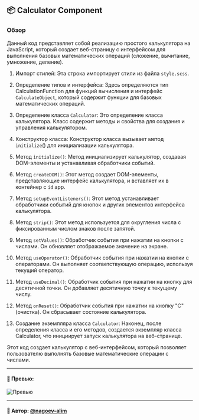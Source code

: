 ## 📦 Calculator Component

### Обзор
Данный код представляет собой реализацию простого калькулятора на JavaScript, который создает веб-страницу с интерфейсом для выполнения базовых математических операций (сложение, вычитание, умножение, деление).

1. Импорт стилей:
   Эта строка импортирует стили из файла `style.scss`.

2. Определение типов и интерфейса:
   Здесь определяются тип CalculationFunction для функций вычисления и интерфейс `CalculateObject`, который содержит функции для базовых математических операций.
3. Определение класса `Calculator`:
   Это определение класса калькулятора. Класс содержит методы и свойства для создания и управления калькулятором.

4. Конструктор класса:
   Конструктор класса вызывает метод `initialize`() для инициализации калькулятора.

5. Метод `initialize()`:
   Метод инициализирует калькулятор, создавая DOM-элементы и устанавливая обработчики событий.
6. Метод `createDOM()`:
   Этот метод создает DOM-элементы, представляющие интерфейс калькулятора, и вставляет их в контейнер с `id` app.

7. Метод `setupEventListeners()`:
   Этот метод устанавливает обработчики событий для кнопок и других элементов интерфейса калькулятора.
8. Метод `strip()`:
   Этот метод используется для округления числа с фиксированным числом знаков после запятой.
9. Метод `setValues()`:
   Обработчик события при нажатии на кнопки с числами. Он обновляет отображаемое значение на экране.
10. Метод `useOperator()`:
    Обработчик события при нажатии на кнопки с операторами. Он выполняет соответствующую операцию, используя текущий оператор.
11. Метод `useDecimal()`:
    Обработчик события при нажатии на кнопку для десятичной точки. Он добавляет десятичную точку к текущему числу.
12. Метод `onReset()`:
    Обработчик события при нажатии на кнопку "C" (очистка). Он сбрасывает состояние калькулятора.
13. Создание экземпляра класса `Calculator`:
    Наконец, после определения класса и его методов, создается экземпляр класса Calculator, что инициирует запуск калькулятора на веб-странице.

Этот код создает калькулятор с веб-интерфейсом, который позволяет пользователю выполнять базовые математические операции с числами.








---

#### 🌄 Превью:

![Превью](https://lh3.googleusercontent.com/drive-viewer/AITFw-w0qaP3OHhUWmIOJI_W7UqURR-jJwVBT_uVr6DnxBKbExcLh2FQmj8ZwZ2wVq-RVZbW2kcDycOVhSQnIvhm4vgnLst66g=s1600)


-----

#### 🙌 Автор: [@nagoev-alim](https://github.com/nagoev-alim)

